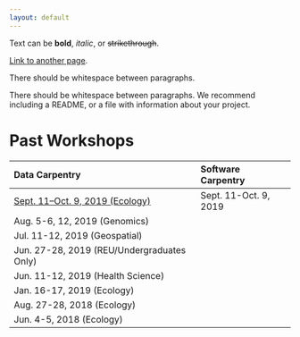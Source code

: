 ```yaml
---
layout: default
---
```


Text can be **bold**, _italic_, or ~~strikethrough~~.

[Link to another page](./another-page.html).

There should be whitespace between paragraphs.

There should be whitespace between paragraphs. We recommend including a README, or a file with information about your project.

# Past Workshops

| Data Carpentry                  | Software Carpentry    |
|:--------------------------------|:----------------------|
| <a href="https://uw-madison-datascience.github.io/2019-09-11-uwmadison-dc/">Sept. 11–Oct. 9, 2019 (Ecology)</a>            | Sept. 11-Oct. 9, 2019 |
| Aug. 5-6, 12, 2019 (Genomics)
| Jul. 11-12, 2019 (Geospatial)
| Jun. 27-28, 2019 (REU/Undergraduates Only) | 
| Jun. 11-12, 2019 (Health Science)
| Jan. 16-17, 2019 (Ecology)
| Aug. 27-28, 2018 (Ecology)
| Jun. 4-5, 2018 (Ecology)


